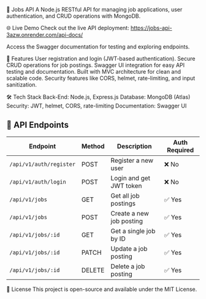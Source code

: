 🚀 Jobs API
A Node.js RESTful API for managing job applications, user authentication, and CRUD operations with MongoDB.

🌐 Live Demo
Check out the live API deployment: https://jobs-api-3azw.onrender.com/api-docs/

Access the Swagger documentation for testing and exploring endpoints.

🎯 Features
User registration and login (JWT-based authentication).
Secure CRUD operations for job postings.
Swagger UI integration for easy API testing and documentation.
Built with MVC architecture for clean and scalable code.
Security features like CORS, helmet, rate-limiting, and input sanitization.

🛠 Tech Stack
Back-End: Node.js, Express.js
Database: MongoDB (Atlas)
Security: JWT, helmet, CORS, rate-limiting
Documentation: Swagger UI

## 📡 **API Endpoints**

| **Endpoint**              | **Method** | **Description**               | **Auth Required** |
|---------------------------|------------|-------------------------------|------------------|
| `/api/v1/auth/register`   | POST       | Register a new user           | ❌ No            |
| `/api/v1/auth/login`      | POST       | Login and get JWT token       | ❌ No            |
| `/api/v1/jobs`            | GET        | Get all job postings          | ✅ Yes           |
| `/api/v1/jobs`            | POST       | Create a new job posting      | ✅ Yes           |
| `/api/v1/jobs/:id`        | GET        | Get a single job by ID        | ✅ Yes           |
| `/api/v1/jobs/:id`        | PATCH      | Update a job posting          | ✅ Yes           |
| `/api/v1/jobs/:id`        | DELETE     | Delete a job posting          | ✅ Yes           |



📄 License
This project is open-source and available under the MIT License.
